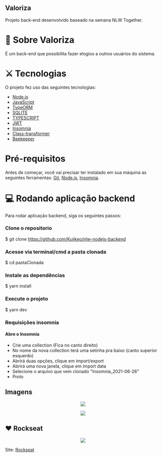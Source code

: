 ## Valoriza

<p>Projeto back-end desenvolvido baseado na semana NLW Together.
</p>

# 🔎 Sobre Valoriza

<p>É um back-end que possibilita fazer elogios a outros usuários do sistema.</p>

# ⚔ Tecnologias

O projeto fez uso das seguintes tecnologias:

- [Node.js](https://nodejs.org/en/)
- [JavaScript](https://www.javascript.com/)
- [TypeORM](https://typeorm.io/#/)
- [SQLITE](https://www.sqlite.org/index.html)
- [TYPESCRIPT](https://www.typescriptlang.org/l)
- [JWT](https://jwt.io/)
- [Insomnia](https://insomnia.rest/)
- [Class-transformer](https://github.com/typestack/class-transformer)
- [Beekeeper](https://www.beekeeperstudio.io/)

# Pré-requisitos

Antes de começar, você vai precisar ter instalado em sua máquina as seguintes ferramentas:
[Git](https://git-scm.com), [Node.js](https://nodejs.org/en/), [Insomnia](https://insomnia.rest/).

# 💻 Rodando aplicação backend

<p> Para rodar aplicação backend, siga os seguintes passos: </p>

### Clone o repositorio

\$ git clone <https://github.com/Kujikeo/nlw-nodejs-backend>

### Acesse via terminal/cmd a pasta clonada

\$ cd pastaClonada

### Instale as dependências

\$ yarn install

### Execute o projeto

\$ yarn dev

### Requisições insomnia

#### Abre o Insomnia

- Crie uma collection (Fica no canto direito)
- No nome da nova collection terá uma setinha pra baixo (canto superior esquerdo)
- Abrirá duas opções, clique em import/export
- Abrirá uma nova janela, clique em import data
- Selecione o arquivo que vem clonado "Insomnia_2021-06-26"
- Proto

## Imagens

<p align="center"><img src="./imgs/insomnia01.png" ></p>
<p align="center"><img src="./imgs/beekeper.png" ></p>

## ❤️ Rockseat

<p align="center"><img src="./imgs/nlw.png" ></p>

Site:
[Rockseat](https://rocketseat.com.br/)

